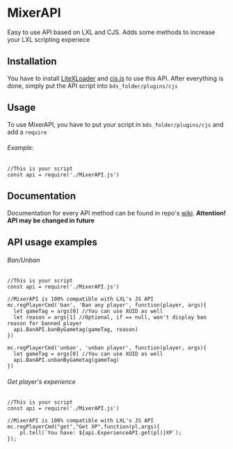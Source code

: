# MixerAPI
Easy to use API based on LXL and CJS. Adds some methods to increase your LXL scripting experiece
## Installation
You have to install [LiteXLoader](https://github.com/LiteLDev/LiteXLoader "LiteXLoader") and [cjs.js](https://github.com/callstackexceed/cjs.js "CJS") to use this API.
After everything is done, simply put the API script into `bds_folder/plugins/cjs`
## Usage
To use MixerAPI, you have to put your script in `bds_folder/plugins/cjs` and add a `require`
###### Example:
```JS
//This is your script
const api = require('./MixerAPI.js')
```
## Documentation
Documentation for every API method can be found in repo's [wiki](https://github.com/Development-studio/MixerAPI/wiki). **Attention! API may be changed in future**
## API usage examples
###### Ban/Unban
```JS
//This is your script
const api = require('./MixerAPI.js')

//MixerAPI is 100% compatible with LXL's JS API
mc.regPlayerCmd('ban', 'Ban any player', function(player, args){
  let gameTag = args[0] //You can use XUID as well
  let reason = args[1] //Optional, if == null, won't display ban reason for banned player
  api.BanAPI.banByGametag(gameTag, reason)
})

mc.regPlayerCmd('unban', 'unban player', function(player, args){
  let gameTag = args[0] //You can use XUID as well
  api.BanAPI.unbanByGametag(gameTag)
})
```
###### Get player's experience
```JS
//This is your script
const api = require('./MixerAPI.js')

//MixerAPI is 100% compatible with LXL's JS API
mc.regPlayerCmd("get","Get XP",function(pl,args){
    pl.tell(`You have: ${api.ExperienceAPI.get(pl)}XP`);
});
```
